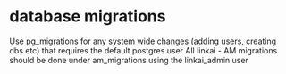 # database migrations
Use pg_migrations for any system wide changes (adding users, creating dbs etc) that requires the default postgres user
All linkai - AM migrations should be done under am_migrations using the linkai_admin user
